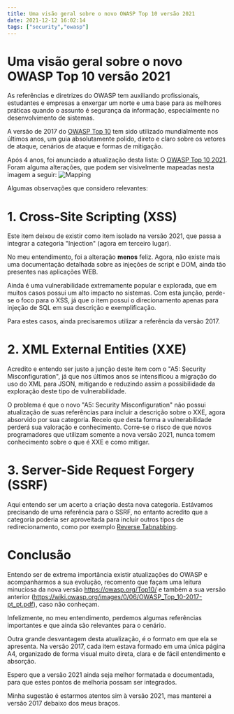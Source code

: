 ```yaml
---
title: Uma visão geral sobre o novo OWASP Top 10 versão 2021
date: 2021-12-12 16:02:14
tags: ["security","owasp"]
---
```


# Uma visão geral sobre o novo OWASP Top 10 versão 2021

As referências e diretrizes do OWASP tem auxiliando profissionais, estudantes e empresas a enxergar um norte e uma base para as melhores práticas quando o assunto é segurança da informação, especialmente no desenvolvimento de sistemas.
 
A versão de 2017 do [OWASP Top 10](https://wiki.owasp.org/images/0/06/OWASP_Top_10-2017-pt_pt.pdf) tem sido utilizado mundialmente nos últimos anos, um guia absolutamente polido, direto e claro sobre os vetores de ataque, cenários de ataque e formas de mitigação.
 
Após 4 anos, foi anunciado a atualização desta lista: O [OWASP Top 10 2021](https://owasp.org/Top10/). Foram alguma alterações, que podem ser visivelmente mapeadas nesta imagem a seguir:
![Mapping](/imgs/owasp_top10_2021/mapping.png)
 
Algumas observações que considero relevantes:
 
# 1. Cross-Site Scripting (XSS)
 
Este item deixou de existir como item isolado na versão 2021, que passa a integrar a categoria "Injection" (agora em terceiro lugar).

No meu entendimento, foi a alteração **menos** feliz. Agora, não existe mais uma documentação detalhada sobre as injeções de script e DOM, ainda tão presentes nas aplicações WEB.
 
Ainda é uma vulnerabilidade extremamente popular e explorada, que em muitos casos possui um alto impacto no sistemas. Com esta junção, perde-se o foco para o XSS, já que o item possui o direcionamento apenas para injeção de SQL em sua descrição e exemplificação.
 
Para estes casos, ainda precisaremos utilizar a referência da versão 2017.
 
# 2. XML External Entities (XXE)
 
Acredito e entendo ser justo a junção deste item com o "A5: Security Misconfiguration", já que nos últimos anos se intensificou a migração do uso do XML para JSON, mitigando e reduzindo assim a possibilidade da exploração deste tipo de vulnerabilidade.
 
O problema é que o novo "A5: Security Misconfiguration" não possui atualização de suas referências para incluir a descrição sobre o XXE, agora absorvido por sua categoria. Receio que desta forma a vulnerabilidade perderá sua valoração e conhecimento. Corre-se o risco de que novos programadores que utilizam somente a nova versão 2021, nunca tomem conhecimento sobre o que é XXE e como mitigar.
 
# 3. Server-Side Request Forgery (SSRF)
 
Aqui entendo ser um acerto a criação desta nova categoria. Estávamos precisando de uma referência para o SSRF, no entanto acredito que a categoria poderia ser aproveitada para incluir outros tipos de redirecionamento, como por exemplo [Reverse Tabnabbing](https://eduardogadotti.com/2020/10/02/reverse-tabnabbing/).
 
# Conclusão
 
Entendo ser de extrema importância existir atualizações do OWASP e acompanharmos a sua evolução, recomento que façam uma leitura minuciosa da nova versão https://owasp.org/Top10/ e também a sua versão anterior (https://wiki.owasp.org/images/0/06/OWASP_Top_10-2017-pt_pt.pdf), caso não conheçam.
 
Infelizmente, no meu entendimento, perdemos algumas referências importantes e que ainda são relevantes para o cenário. 

Outra grande desvantagem desta atualização, é o formato em que ela se apresenta. Na versão 2017, cada item estava formado em uma única página A4, organizado de forma visual muito direta, clara e de fácil entendimento e absorção.
 
Espero que a versão 2021 ainda seja melhor formatada e documentada, para que estes pontos de melhoria possam ser integrados.
 
Minha sugestão é estarmos atentos sim à versão 2021, mas manterei a versão 2017 debaixo dos meus braços.

